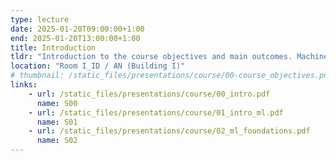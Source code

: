```yaml
---
type: lecture
date: 2025-01-20T09:00:00+1:00
end: 2025-01-20T13:00:00+1:00
title: Introduction
tldr: "Introduction to the course objectives and main outcomes. Machine learning introduction."
location: "Room I_ID / AN (Building I)"
# thumbnail: /static_files/presentations/course/00-course_objectives.png
links: 
    - url: /static_files/presentations/course/00_intro.pdf
      name: S00
    - url: /static_files/presentations/course/01_intro_ml.pdf
      name: S01
    - url: /static_files/presentations/course/02_ml_foundations.pdf
      name: S02
---
```



